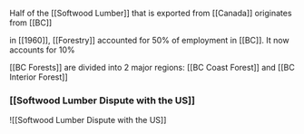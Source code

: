 Half of the [[Softwood Lumber]] that is exported from [[Canada]] originates from [[BC]]

in [[1960]], [[Forestry]] accounted for 50% of employment in [[BC]]. It now accounts for 10%

[[BC Forests]] are divided into 2 major regions:
[[BC Coast Forest]] and [[BC Interior Forest]]

### [[Softwood Lumber Dispute with the US]]
![[Softwood Lumber Dispute with the US]]